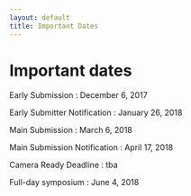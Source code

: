 ```yaml
---
layout: default
title: Important Dates
---
```


# Important dates

Early Submission
: December 6, 2017

Early Submitter Notification
: January 26, 2018

Main Submission
: March 6, 2018 

Main Submission Notification
: April 17, 2018

Camera Ready Deadline
: tba

Full-day symposium
: June 4, 2018
